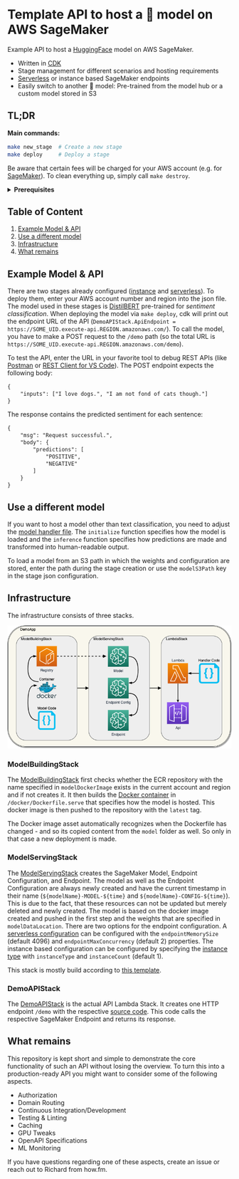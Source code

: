 # Template API to host a 🤗 model on AWS SageMaker

Example API to host a [HuggingFace](https://huggingface.co/) model on AWS SageMaker.

- Written in [CDK](https://github.com/aws/aws-cdk)
- Stage management for different scenarios and hosting requirements
- [Serverless](https://docs.aws.amazon.com/sagemaker/latest/dg/serverless-endpoints.html) or instance based SageMaker endpoints
- Easily switch to another 🤗 model: Pre-trained from the model hub or a custom model stored in S3

## TL;DR

**Main commands:**

```bash
make new_stage  # Create a new stage
make deploy     # Deploy a stage
```

Be aware that certain fees will be charged for your AWS account (e.g. for [SageMaker](https://aws.amazon.com/sagemaker/pricing/)). To clean everything up, simply call `make destroy`.

<details><summary><strong>Prerequisites</strong></summary>

- An AWS account and its credentials (we recommend [AWS Vault](https://github.com/99designs/aws-vault) for AWS credentials management)
- [Docker Client](https://docs.docker.com/get-docker/)
- [Node](https://nodejs.org/en/download/) & [Yarn](https://classic.yarnpkg.com/en/)
</details>

## Table of Content

1. [Example Model & API](#example-model--api)
1. [Use a different model](#use-a-different-model)
1. [Infrastructure](#infrastructure)
1. [What remains](#what-remains)

## Example Model & API

There are two stages already configured ([instance](./infrastructure/src/stages/instance.json) and [serverless](./infrastructure/src/stages/serverless.json)). To deploy them, enter your AWS account number and region into the json file. The model used in these stages is [DistilBERT](https://huggingface.co/distilbert-base-uncased-finetuned-sst-2-english) pre-trained for _sentiment classification_. When deploying the model via `make deploy`, cdk will print out the endpoint URL of the API (`DemoAPIStack.ApiEndpoint = https://SOME_UID.execute-api.REGION.amazonaws.com/`). To call the model, you have to make a POST request to the `/demo` path (so the total URL is `https://SOME_UID.execute-api.REGION.amazonaws.com/demo`).

To test the API, enter the URL in your favorite tool to debug REST APIs (like [Postman](https://www.postman.com/) or [REST Client for VS Code](https://marketplace.visualstudio.com/items?itemName=humao.rest-client)). The POST endpoint expects the following body:

```
{
    "inputs": ["I love dogs.", "I am not fond of cats though."]
}
```

The response contains the predicted sentiment for each sentence:

```
{
    "msg": "Request successful.",
    "body": {
        "predictions": [
            "POSITIVE",
            "NEGATIVE"
        ]
    }
}
```

## Use a different model

If you want to host a model other than text classification, you need to adjust the [model handler file](./model/src/inference/handler_service.py). The `initialize` function specifies how the model is loaded and the `inference` function specifies how predictions are made and transformed into human-readable output.

To load a model from an S3 path in which the weights and configuration are stored, enter the path during the stage creation or use the `modelS3Path` key in the stage json configuration.

## Infrastructure

The infrastructure consists of three stacks.

![Stack overview](./images/infrastructure.png)

### ModelBuildingStack

The [ModelBuildingStack](./infrastructure/src/model-building-stack.ts) first checks whether the ECR repository with the name specified in `modelDockerImage` exists in the current account and region and if not creates it. It then builds the [Docker container](./docker/Dockerfile.serve) in `/docker/Dockerfile.serve` that specifies how the model is hosted. This docker image is then pushed to the repository with the `latest` tag.

The Docker image asset automatically recognizes when the Dockerfile has changed - and so its copied content from the `model` folder as well. So only in that case a new deployment is made.

### ModelServingStack

The [ModelServingStack](./infrastructure/src/model-serving-stack.ts) creates the SageMaker Model, Endpoint Configuration, and Endpoint. The model as well as the Endpoint Configuration are always newly created and have the current timestamp in their name (`${modelName}-MODEL-${time}` and `${modelName}-CONFIG-${time}`). This is due to the fact, that these resources can not be updated but merely deleted and newly created. The model is based on the docker image created and pushed in the first step and the weights that are specified in `modelDataLocation`. There are two options for the endpoint configuration. A [serverless configuration](https://docs.aws.amazon.com/sagemaker/latest/dg/serverless-endpoints.html) can be configured with the `endpointMemorySize` (default 4096) and `endpointMaxConcurrency` (default 2) properties. The instance based configuration can be configured by specifying the [instance type](https://docs.aws.amazon.com/sagemaker/latest/dg/notebooks-available-instance-types.html) with `instanceType` and `instanceCount` (default 1).

This stack is mostly build according to [this template](https://github.com/aws-samples/amazon-sagemaker-model-serving-using-aws-cdk/blob/main/bin/stack/model-serving/model-serving-stack.ts).

### DemoAPIStack

The [DemoAPIStack](./infrastructure/src/demo-api-stack.ts) is the actual API Lambda Stack. It creates one HTTP endpoint `/demo` with the respective [source code](./lambdas/src/endpoints/demo/handler.ts). This code calls the respective SageMaker Endpoint and returns its response.

## What remains

This repository is kept short and simple to demonstrate the core functionality of such an API without losing the overview. To turn this into a production-ready API you might want to consider some of the following aspects.

- Authorization
- Domain Routing
- Continuous Integration/Development
- Testing & Linting
- Caching
- GPU Tweaks
- OpenAPI Specifications
- ML Monitoring

If you have questions regarding one of these aspects, create an issue or reach out to Richard from how.fm.
